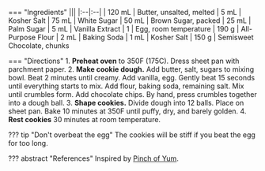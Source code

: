 === "Ingredients"
    |||
    |:--|:--|
    | 120 mL | Butter, unsalted, melted
    | 5 mL   | Kosher Salt
    | 75 mL  | White Sugar
    | 50 mL  | Brown Sugar, packed
    | 25 mL  | Palm Sugar
    | 5 mL   | Vanilla Extract
    | 1      | Egg, room temperature
    | 190 g  | All-Purpose Flour
    | 2 mL   | Baking Soda
    | 1 mL   | Kosher Salt
    | 150 g  | Semisweet Chocolate, chunks

=== "Directions"
    1. **Preheat oven** to 350F (175C). Dress sheet pan with parchment paper.
    2. **Make cookie dough.** Add butter, salt, sugars to mixing bowl. Beat 2 minutes until creamy. Add vanilla, egg. Gently beat 15 seconds until everything starts to mix. Add flour, baking soda, remaining salt. Mix until crumbles form. Add chocolate chips. By hand, press crumbles together into a dough ball.
    3. **Shape cookies.** Divide dough into 12 balls. Place on sheet pan. Bake 10 minutes at 350F until puffy, dry, and barely golden.
    4. **Rest cookies** 30 minutes at room temperature.

??? tip "Don't overbeat the egg"
    The cookies will be stiff if you beat the egg for too long.

??? abstract "References"
    Inspired by [Pinch of Yum](https://pinchofyum.com/the-best-soft-chocolate-chip-cookies).
